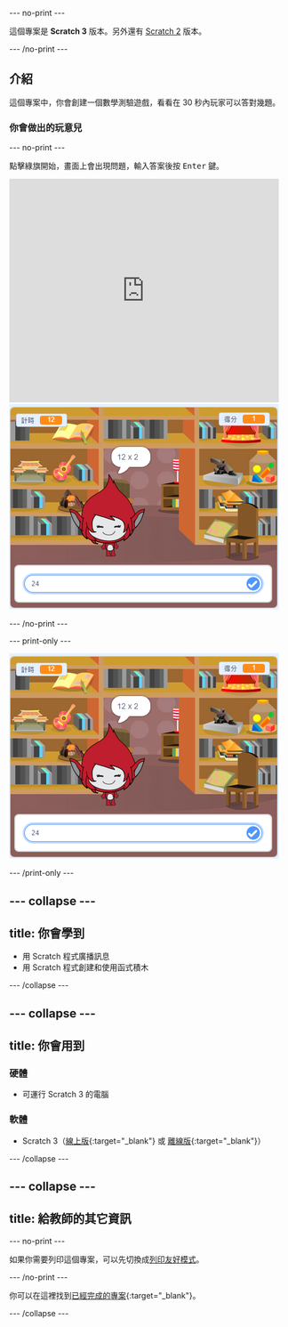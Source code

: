 --- no-print ---

這個專案是 **Scratch 3** 版本。另外還有 [Scratch 2](https://projects.raspberrypi.org/zh-TW/projects/brain-game-scratch2) 版本。

--- /no-print ---

## 介紹

這個專案中，你會創建一個數學測驗遊戲，看看在 30 秒內玩家可以答對幾題。

### 你會做出的玩意兒

--- no-print ---

點擊綠旗開始，畫面上會出現問題，輸入答案後按 <kbd>Enter</kbd> 鍵。

<div class="scratch-preview">
  <iframe allowtransparency="true" width="485" height="402" src="https://scratch.mit.edu/projects/embed/415973930/?autostart=false" frameborder="0" scrolling="no"></iframe>
  <img src="images/brain-final.png">
</div>

--- /no-print ---

--- print-only ---

![腦力遊戲](images/brain-final.png)

--- /print-only ---

--- collapse ---
---
title: 你會學到
---

+ 用 Scratch 程式廣播訊息
+ 用 Scratch 程式創建和使用函式積木

--- /collapse ---

--- collapse ---
---
title: 你會用到
---

### 硬體

+ 可運行 Scratch 3 的電腦

### 軟體

+ Scratch 3（[線上版](https://rpf.io/scratchon){:target="_blank"} 或 [離線版](https://rpf.io/scratchoff){:target="_blank"}）

--- /collapse ---

--- collapse ---
---
title: 給教師的其它資訊
---

--- no-print ---

如果你需要列印這個專案，可以先切換成[列印友好模式](https://projects.raspberrypi.org/zh-TW/projects/brain-game/print)。

--- /no-print ---

你可以在這裡找到[已經完成的專案](https://rpf.io/p/zh-TW/brain-game-get){:target="_blank"}。

--- /collapse ---